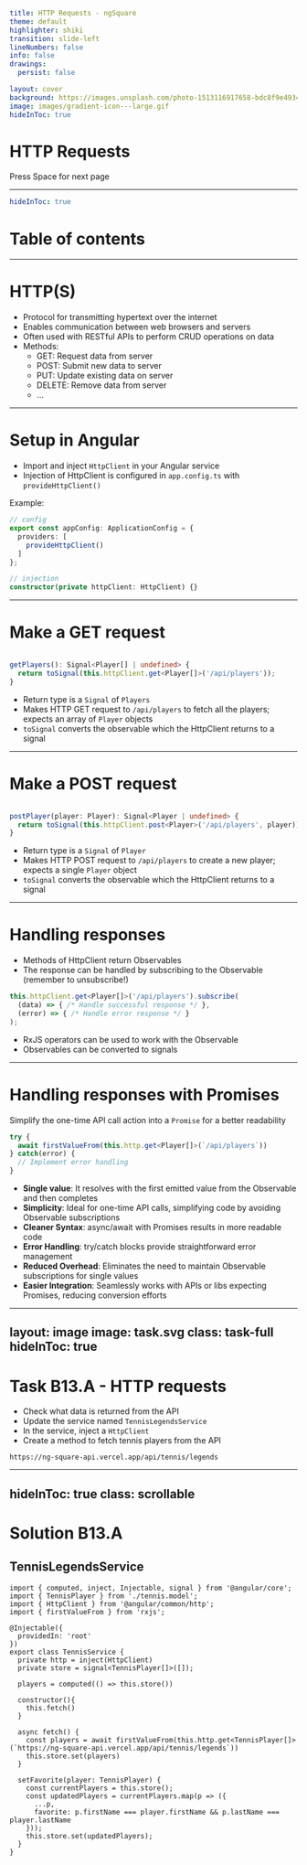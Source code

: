 ```yaml
title: HTTP Requests - ngSquare
theme: default
highlighter: shiki
transition: slide-left
lineNumbers: false
info: false
drawings:
  persist: false

layout: cover
background: https://images.unsplash.com/photo-1513116917658-bdc8f9e49348?q=80&w=2400&auto=format&fit=crop&ixlib=rb-4.0.3&ixid=M3wxMjA3fDB8MHxwaG90by1wYWdlfHx8fGVufDB8fHx8fA%3D%3D
image: images/gradient-icon---large.gif
hideInToc: true
```

# HTTP Requests

<div class="pt-12">
  <span @click="$slidev.nav.next" class="px-2 py-1 rounded cursor-pointer" hover="bg-white bg-opacity-10">
    Press Space for next page <carbon:arrow-right class="inline"/>
  </span>
</div>

<div class="abs-br m-6 flex gap-2">
  <a href="https://github.com/ng-square/slides" target="_blank" alt="GitHub" title="Open in GitHub"
    class="text-xl slidev-icon-btn opacity-50 !border-none !hover:text-white">
    <carbon-logo-github />
  </a>
</div>

---

```yaml
hideInToc: true
```

# Table of contents

<Toc maxDepth="1"></Toc>

---

# HTTP(S)

- Protocol for transmitting hypertext over the internet
- Enables communication between web browsers and servers
- Often used with RESTful APIs to perform CRUD operations on data
- Methods:
  - GET: Request data from server
  - POST: Submit new data to server
  - PUT: Update existing data on server
  - DELETE: Remove data from server
  - ...

---

# Setup in Angular

- Import and inject `HttpClient` in your Angular service
- Injection of HttpClient is configured in `app.config.ts` with `provideHttpClient()`

Example: 

```ts
// config
export const appConfig: ApplicationConfig = {
  providers: [
    provideHttpClient()
  ]
};

// injection
constructor(private httpClient: HttpClient) {}
```


---

# Make a GET request

```ts

getPlayers(): Signal<Player[] | undefined> {
  return toSignal(this.httpClient.get<Player[]>('/api/players'));
} 

```

- Return type is a `Signal` of `Players`
- Makes HTTP GET request to `/api/players` to fetch all the players; expects an array of `Player` objects
- `toSignal` converts the observable which the HttpClient returns to a signal


---

# Make a POST request

```ts

postPlayer(player: Player): Signal<Player | undefined> {
  return toSignal(this.httpClient.post<Player>('/api/players', player));
} 

```

- Return type is a `Signal` of `Player` 
- Makes HTTP POST request to `/api/players` to create a new player; expects a single `Player` object
- `toSignal` converts the observable which the HttpClient returns to a signal


---

# Handling responses

- Methods of HttpClient return Observables
- The response can be handled by subscribing to the Observable (remember to unsubscribe!) 

```ts
this.httpClient.get<Player[]>('/api/players').subscribe(
  (data) => { /* Handle successful response */ },
  (error) => { /* Handle error response */ }
);
```

- RxJS operators can be used to work with the Observable
- Observables can be converted to signals

---

# Handling responses with Promises

Simplify the one-time API call action into a `Promise` for a better readability

```ts
try {
  await firstValueFrom(this.http.get<Player[]>(`/api/players`))
} catch(error) {
  // Implement error handling
}
```

- **Single value**: It resolves with the first emitted value from the Observable and then completes
- **Simplicity**: Ideal for one-time API calls, simplifying code by avoiding Observable subscriptions
- **Cleaner Syntax**: async/await with Promises results in more readable code
- **Error Handling**: try/catch blocks provide straightforward error management
- **Reduced Overhead**: Eliminates the need to maintain Observable subscriptions for single values
- **Easier Integration**: Seamlessly works with APIs or libs expecting Promises, reducing conversion efforts

---
layout: image
image: task.svg
class: task-full
hideInToc: true
---

# Task B13.A - HTTP requests

- Check what data is returned from the API
- Update the service named `TennisLegendsService`
- In the service, inject a `HttpClient`
- Create a method to fetch tennis players from the API

`https://ng-square-api.vercel.app/api/tennis/legends`

--- 
hideInToc: true
class: scrollable
---

# Solution B13.A

## TennisLegendsService

```typescript{3,4,10,15-22}
import { computed, inject, Injectable, signal } from '@angular/core';
import { TennisPlayer } from './tennis.model';
import { HttpClient } from '@angular/common/http';
import { firstValueFrom } from 'rxjs';

@Injectable({
  providedIn: 'root'
})
export class TennisService {
  private http = inject(HttpClient)
  private store = signal<TennisPlayer[]>([]);

  players = computed(() => this.store())

  constructor(){
    this.fetch()
  }

  async fetch() {
    const players = await firstValueFrom(this.http.get<TennisPlayer[]>(`https://ng-square-api.vercel.app/api/tennis/legends`))
    this.store.set(players)
  }

  setFavorite(player: TennisPlayer) {
    const currentPlayers = this.store();
    const updatedPlayers = currentPlayers.map(p => ({
      ...p,
      favorite: p.firstName === player.firstName && p.lastName === player.lastName
    }));
    this.store.set(updatedPlayers);
  }
}

```
